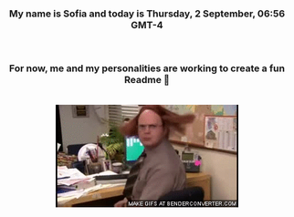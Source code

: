 


<div align="center">
<h3 >My name is Sofia and today is Thursday, 2 September, 06:56 GMT-4</h3><br>
<h3 >For now, me and my personalities are working to create a fun Readme 👋
</h3><br>
<img src='img/dwight.gif' alt='working...'/>
</div>
